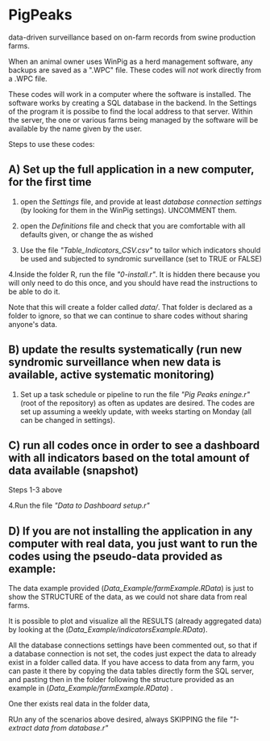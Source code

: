 # PigPeaks
data-driven surveillance based on on-farm records from swine production farms.


When an animal owner uses WinPig as a herd management software, any backups are saved as a ".WPC" file. 
These codes will _not_ work directly from a .WPC file.

These codes will work in a computer where the software is installed. 
The software works by creating a SQL database in the backend. 
In the Settings of the program it is possibe to find the local address to that server. 
Within the server, the one or various farms being managed by the software will be available by the name given by the user.

Steps to use these codes:

## A) Set up the full application in a new computer, for the first time

1. open the *Settings* file, and provide at least _database connection settings_ (by looking for them in the WinPig settings). UNCOMMENT them.

2. open the *Definitions* file and check that you are comfortable with all defaults given, or change the as wished

3. Use the file *"Table_Indicators_CSV.csv"* to tailor which indicators should be used and subjected to syndromic surveillance (set to TRUE or FALSE)

4.Inside the folder R, run the file *"0-install.r"*. It is hidden there because you will only need to do this once, and you should have read the instructions to be able to do it. 

Note that this will create a folder called _data/_. That folder is declared as a folder to ignore, so that we can continue to share codes without sharing anyone's data.


## B) update the results systematically (run new syndromic surveillance when new data is available, active systematic monitoring)

1. Set up a task schedule or pipeline to run the file *"Pig Peaks eninge.r"* (root of the repository) as often as updates are desired. The codes are set up assuming a weekly update, with weeks starting on Monday (all can be changed in settings).

## C) run all codes once in order to see a dashboard with all indicators based on the total amount of data available (snapshot)

Steps 1-3 above

4.Run the file *"Data to Dashboard setup.r"*

## D) If you are not installing the application in any computer with real data, you just want to run the codes using the pseudo-data provided as example:

The data example provided (_Data_Example/farmExample.RData_) is just to show the STRUCTURE of the data, as we could not share data from real farms.

It is possible to plot and visualize all the RESULTS (already aggregated data) by looking at the (_Data_Example/indicatorsExample.RData_).

All the database connections settings have been commented out, so that if a database connection is not set, the codes just expect the data to already exist in a folder called data. If you have access to data from any farm, you can paste it there by copying the data tables directly form the SQL server, and pasting then in the folder following the structure provided as an example in (_Data_Example/farmExample.RData_) . 

One ther exists real data in the folder data,

RUn any of the scenarios above desired, always SKIPPING the file *"1-extract data from database.r"*
 


